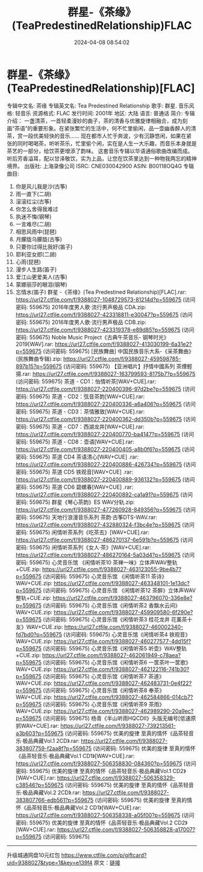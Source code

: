 ﻿---
title: 群星-《茶缘》(TeaPredestinedRelationship)FLAC
date: 2024-04-08 08:54:02
categories: 古典音乐、新世纪、纯音雅乐
tags: 纯音雅乐
---
# 群星-《茶缘》(TeaPredestinedRelationship)[FLAC]

专辑中文名: 茶缘
专辑英文名: Tea Predestined Relationship
歌手: 群星.
音乐风格: 轻音乐
资源格式: FLAC
发行时间: 2001年
地区: 大陆
语言: 普通话
简介:
专辑介绍：
一盏清茶，一首轻柔漫妙的曲子，茶的清香与优雅旋律相融合，成为刻画“茶语”的重要形象。在紧张繁忙的生活中，何不忙里偷闲，品一壶幽香醉人的清茶，赏一段优美轻快的音乐……
现在都市人忙于奔波，少有沉静悠闲，如果在紧张的同时喝喝茶，听听茶乐，忙里偷个闲，实在是人生一大乐趣，而音乐本身就是茶艺的一部分，给饮茶更增添了韵味。
这套音乐专辑以华语通俗歌曲改编而成。听后芳香溢耳，配以甘泽敬饮，实为上品，让您在饮茶里达到一种物我两忘的精神境界。
出版社: 上海录像公司
ISRC: CNE030042900
ASIN: B00118OQ4G
专辑曲目:
01. 你是风儿我是沙(古筝)
02. 雨一直下(二胡)
03. 滚滚红尘(古筝)
04. 你怎么舍得我难过
05. 执迷不悔(钢琴)
06. 一言难尽(二胡)
07. 相思风雨中(琵琶)
08. 月朦胧乌朦胧(古筝)
09. 只要你过得比我好(笛子)
10. 耶利亚女郎(二胡)
11. 心雨(琵琶)
12. 漫步人生路(笛子)
13. 爱江山更爱美人(古筝)
14. 蒙娜丽莎的眼泪(钢琴)
15. 忘情水(笛子)
群星 -《茶缘》(Tea Predestined Relationship)[FLAC].rar: https://url27.ctfile.com/f/9388027-1048729573-81214d?p=559675
(访问密码: 559675)
2016年度男人歌·流行男声极品 CDA.zip: https://url27.ctfile.com/f/9388027-423318811-e30047?p=559675
(访问密码: 559675)
2016年度男人歌·流行男声极品 CDB.zip: https://url27.ctfile.com/f/9388027-423319378-e89d85?p=559675
(访问密码: 559675)
Noble Music Project《古典午茶音乐- 钢琴时光》2019[WAV].rar: https://url27.ctfile.com/f/9388027-413030199-6a31e2?p=559675
(访问密码: 559675)
[民族舞曲] 中国民族音乐大系-《采茶舞曲》(民族舞曲专辑).zip: https://url27.ctfile.com/f/9388027-459598785-897b15?p=559675
(访问密码: 559675)
【亚洲唱片】抒情中國系列 茶煙輕揚.rar: https://url27.ctfile.com/f/9388027-163799593-8175b7?p=559675
(访问密码: 559675)
茶道 - CD1：怡情听茶[WAV+CUE].rar: https://url27.ctfile.com/f/9388027-220400396-97d2be?p=559675
(访问密码: 559675)
茶道 - CD2：弦音茶韵[WAV+CUE].rar: https://url27.ctfile.com/f/9388027-220400336-a6a406?p=559675
(访问密码: 559675)
茶道 - CD3：茶情雅致[WAV+CUE].rar: https://url27.ctfile.com/f/9388027-220400362-dd350b?p=559675
(访问密码: 559675)
茶道 - CD7：西湖龙井[WAV+CUE].rar: https://url27.ctfile.com/f/9388027-220400770-ba4147?p=559675
(访问密码: 559675)
茶道 - CD8：壶语[WAV+CUE].rar: https://url27.ctfile.com/f/9388027-220400405-a8b0f6?p=559675
(访问密码: 559675)
茶道 CD4 茶语清心[WAV+CUE] .rar: https://url27.ctfile.com/f/9388027-220400886-426734?p=559675
(访问密码: 559675)
茶道 CD5 铁观音[WAV+CUE] .rar: https://url27.ctfile.com/f/9388027-220400889-936132?p=559675
(访问密码: 559675)
茶道 CD6 碧螺春[WAV+CUE] .rar: https://url27.ctfile.com/f/9388027-220400892-ca1a91?p=559675
(访问密码: 559675)
群星《琴心茶韵》ES WAV分轨.zip: https://url27.ctfile.com/f/9388027-477260928-849356?p=559675
(访问密码: 559675)
天地行浪漫音乐系列 茶韵·古筝DTS-WAV.rar: https://url27.ctfile.com/f/9388027-432880324-f3bc4e?p=559675
(访问密码: 559675)
闲情听茶系列《吃茶去》[WAV+CUE].rar: https://url27.ctfile.com/f/9388027-486270137-6e591b?p=559675
(访问密码: 559675)
闲情听茶系列《女人·茶》[WAV+CUE].rar: https://url27.ctfile.com/f/9388027-486270164-5a03d4?p=559675
(访问密码: 559675)
心灵音乐馆 《闲情听茶10 茶禅一味》立体声WAV整轨+CUE.zip: https://url27.ctfile.com/f/9388027-463123055-9be4b7?p=559675
(访问密码: 559675)
心灵音乐馆 《闲情听茶11 茶诗》WAV+CUE.zip: https://url27.ctfile.com/f/9388027-463348101-1e13dc?p=559675
(访问密码: 559675)
心灵音乐馆 《闲情听茶12 茶醉》立体声WAV整轨+CUE.zip: https://url27.ctfile.com/f/9388027-463796070-336e8e?p=559675
(访问密码: 559675)
心灵音乐馆《闲情听茶2 香飘水云间》WAV+CUE.zip: https://url27.ctfile.com/f/9388027-459909580-6f290e?p=559675
(访问密码: 559675)
心灵音乐馆《闲情听茶3 桂花龙井 花薰茶十友》WAV+CUE.zip: https://url27.ctfile.com/f/9388027-460002340-fd7bd0?p=559675
(访问密码: 559675)
心灵音乐馆《闲情听茶4 铁观音》WAV+CUE.zip: https://url27.ctfile.com/f/9388027-460277577-4dd15f?p=559675
(访问密码: 559675)
心灵音乐馆《闲情听茶5 听壶》WAV整轨+CUE.zip: https://url27.ctfile.com/f/9388027-462061949-c78aea?p=559675
(访问密码: 559675)
心灵音乐馆《闲情听茶6 一筐茶叶一筐歌》WAV+CUE.zip: https://url27.ctfile.com/f/9388027-462122116-741b30?p=559675
(访问密码: 559675)
心灵音乐馆《闲情听茶7 茶道》WAV+CUE.zip: https://url27.ctfile.com/f/9388027-462483731-0e4f22?p=559675
(访问密码: 559675)
心灵音乐馆《闲情听茶8 奉茶》WAV+CUE.zip: https://url27.ctfile.com/f/9388027-462584866-014cb7?p=559675
(访问密码: 559675)
心灵音乐馆《闲情听茶9 茶雨》WAV+CUE.zip: https://url27.ctfile.com/f/9388027-462989290-20a9ec?p=559675
(访问密码: 559675)
杨青《半山听雨HQCDII》头版无编号[低速原抓WAV+CUE].rar: https://url27.ctfile.com/f/9388027-739213561-a3b603?p=559675
(访问密码: 559675)
优美的旋律 至真的情怀《品茶轻音乐·极品典藏Vol.1 2CD》.rar: https://url27.ctfile.com/f/9388027-383807759-f2aa8f?p=559675
(访问密码: 559675)
优美的旋律 至真的情怀《品茶轻音乐·极品典藏Vol.1 CD1》[WAV+CUE].rar: https://url27.ctfile.com/f/9388027-506358830-084360?p=559675
(访问密码: 559675)
优美的旋律 至真的情怀《品茶轻音乐·极品典藏Vol.1 CD2》[WAV+CUE].rar: https://url27.ctfile.com/f/9388027-506358329-c38546?p=559675
(访问密码: 559675)
优美的旋律 至真的情怀《品茶轻音乐·极品典藏Vol.2 2CD》.rar: https://url27.ctfile.com/f/9388027-383807766-edb561?p=559675
(访问密码: 559675)
优美的旋律 至真的情怀《品茶轻音乐·极品典藏Vol.2 CD1》[WAV+CUE].rar: https://url27.ctfile.com/f/9388027-506358338-a05f00?p=559675
(访问密码: 559675)
优美的旋律 至真的情怀《品茶轻音乐·极品典藏Vol.2 CD2》[WAV+CUE].rar: https://url27.ctfile.com/f/9388027-506358828-a17007?p=559675
(访问密码: 559675)
**********************************************************
升级城通网盘10元红包 https://www.ctfile.com/p/giftcard?uid=9388027&type=1&key=e139f4
原文：[链接](https://blog.sina.com.cn/s/blog_1647c7e760103151u.html)